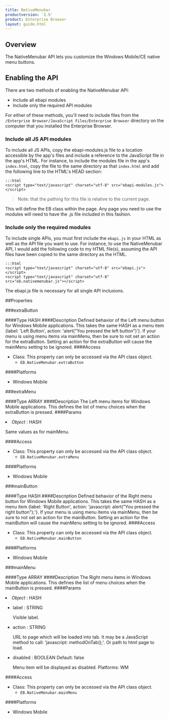 ```yaml
---
title: NativeMenubar
productversion: '2.5'
product: Enterprise Browser
layout: guide.html
---
```



## Overview
The NativeMenubar API lets you customize the Windows Mobile/CE native menu buttons.
## Enabling the API
There are two methods of enabling the NativeMenubar API:

* Include all ebapi modules
* Include only the required API modules

For either of these methods, you'll need to include files from the `/Enterprise Browser/JavaScript Files/Enterprise Browser` directory on the computer that you installed the Enterprise Browser.

### Include all JS API modules
To include all JS APIs, copy the ebapi-modules.js file to a location accessible by the app's files and include a reference to the JavaScript file in the app's HTML. For instance, to include the modules file in the app's `index.html`, copy the file to the same directory as that `index.html` and add the following line to the HTML's HEAD section:

    :::html
    <script type="text/javascript" charset="utf-8" src="ebapi-modules.js"></script>

> Note: that the pathing for this file is relative to the current page.

This will define the EB class within the page. Any page you need to use the modules will need to have the .js file included in this fashion.

### Include only the required modules
To include single APIs, you must first include the `ebapi.js` in your HTML as well as the API file you want to use. For instance, to use the NativeMenubar API, I would add the following code to my HTML file(s), assuming the API files have been copied to the same directory as the HTML.

    :::html
    <script type="text/javascript" charset="utf-8" src="ebapi.js"></script>
    <script type="text/javascript" charset="utf-8" src="eb.nativemenubar.js"></script>

The ebapi.js file is necessary for all single API inclusions.
        


##Properties



###extraButton

####Type
<span class='text-info'>HASH</span> 
####Description
Defined behavior of the Left menu button for Windows Mobile applications. This takes the same HASH as a menu item {label: 'Left Button', action: 'alert("You pressed the left button")'}. If your menu is using menu items via mainMenu, then be sure to not set an action for the extraButton. Setting an action for the extraButton will cause the mainMenu setting to be ignored. 
####Access


* Class: This property can only be accessed via the API class object.
	* <code>EB.NativeMenubar.extraButton</code>



####Platforms

* Windows Mobile

###extraMenu

####Type
<span class='text-info'>ARRAY</span> 
####Description
The Left menu items for Windows Mobile applications. This defines the list of menu choices when the extraButton is pressed.
####Params
<li><i>Object</i> : <span class='text-info'>HASH</span><p>Same values as for mainMenu. </p></li>
####Access


* Class: This property can only be accessed via the API class object.
	* <code>EB.NativeMenubar.extraMenu</code>



####Platforms

* Windows Mobile

###mainButton

####Type
<span class='text-info'>HASH</span> 
####Description
Defined behavior of the Right menu button for Windows Mobile applications. This takes the same HASH as a menu item {label: 'Right Button', action: 'javascript: alert("You pressed the right button");'}. If your menu is using menu items via mainMenu, then be sure to not set an action for the mainButton. Setting an action for the mainButton will cause the mainMenu setting to be ignored.
####Access


* Class: This property can only be accessed via the API class object.
	* <code>EB.NativeMenubar.mainButton</code>



####Platforms

* Windows Mobile

###mainMenu

####Type
<span class='text-info'>ARRAY</span> 
####Description
The Right menu items in Windows Mobile applications. This defines the list of menu choices when the mainButton is pressed.
####Params
<li><i>Object</i> : <span class='text-info'>HASH</span><p> </p></li><ul><li>label : <span class='text-info'>STRING</span><p>Visible label. </p></li><li>action : <span class='text-info'>STRING</span><p>URL to page which will be loaded into tab. It may be a JavaScript method to call: 'javascript: methodOnTab();'. Or path to html page to load. </p></li><li>disabled : <span class='text-info'>BOOLEAN</span><span class='label '> Default: false</span><p>Menu item will be displayed as disabled. Platforms:
WM </p></li></ul>
####Access


* Class: This property can only be accessed via the API class object.
	* <code>EB.NativeMenubar.mainMenu</code>



####Platforms

* Windows Mobile

